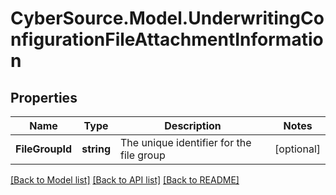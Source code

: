 # CyberSource.Model.UnderwritingConfigurationFileAttachmentInformation
## Properties

Name | Type | Description | Notes
------------ | ------------- | ------------- | -------------
**FileGroupId** | **string** | The unique identifier for the file group | [optional] 

[[Back to Model list]](../README.md#documentation-for-models) [[Back to API list]](../README.md#documentation-for-api-endpoints) [[Back to README]](../README.md)


